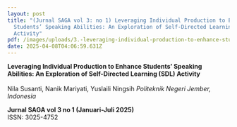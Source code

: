 ```yaml
---
layout: post
title: "(Jurnal SAGA vol 3: no 1) Leveraging Individual Production to Enhance
  Students’ Speaking Abilities: An Exploration of Self-Directed Learning (SDL)
  Activity"
pdf: /images/uploads/3.-leveraging-individual-production-to-enhance-students.pdf
date: 2025-04-08T04:06:59.631Z
---
```

**Leveraging Individual Production to Enhance Students’ Speaking Abilities: An Exploration of Self-Directed Learning (SDL) Activity**\
\
Nila Susanti, Nanik Mariyati, Yuslaili Ningsih
*Politeknik Negeri Jember, Indonesia*

**Jurnal SAGA vol 3 no 1 (Januari-Juli 2025)**\
ISSN: 3025-4752